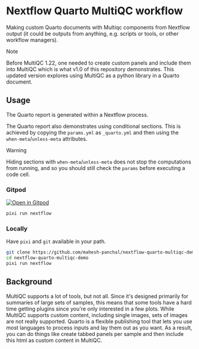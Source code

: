 # Nextflow Quarto MultiQC workflow

Making custom Quarto documents with Multiqc components from Nextflow output (it could
be outputs from anything, e.g. scripts or tools, or other workflow managers).

> [!NOTE]  
> Before MultiQC 1.22, one needed to create custom panels and include them into
> MultiQC which is what v1.0 of this repository demonstrates. This updated version
> explores using MultiQC as a python library in a Quarto document.

## Usage

The Quarto report is generated within a Nextflow process.

The Quarto report also demonstrates using conditional sections. This is
achieved by copying the `params.yml` as `_quarto.yml` and then using the
`when-meta`/`unless-meta` attributes. 

> [!WARNING]
> Hiding sections with `when-meta`/`unless-meta` does not stop the computations
> from running, and so you should still check the `params` before executing
> a code cell.

### Gitpod

[![Open in Gitpod](https://gitpod.io/button/open-in-gitpod.svg)](https://gitpod.io/#https://github.com/mahesh-panchal/nextflow-quarto-multiqc-demo)

```bash
pixi run nextflow
```

### Locally

Have `pixi` and `git` available in your path.

```bash
git clone https://github.com/mahesh-panchal/nextflow-quarto-multiqc-demo.git
cd nextflow-quarto-multiqc-demo
pixi run nextflow
```

## Background

MultiQC supports a lot of tools, but not all. Since it's designed primarily for
summaries of large sets of samples, this means that some tools have a hard time getting
plugins since you're only interested in a few plots. While MultiQC supports custom content,
including single images, sets of images are not really supported. Quarto is a flexible publishing tool
that lets you use most languages to process inputs and lay them out as you want.
As a result, you can do things like create tabbed panels per sample and then include
this html as custom content in MultiQC.
